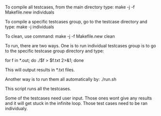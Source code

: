 To compile all testcases, from the main directory type:
make -j <number of cores to use> -f Makefile.new individuals

To compile a specific testcases group, go to the testcase directory and type:
make -j <number of cores to use> individuals

To clean, use command:
make -j <number of cores to use> -f Makefile.new clean

To run, there are two ways. One is to run individual testcases group is to go to the specific testcase group directory and type: 

for f in *.out; do ./$f > $f.txt 2>&1; done

This will output results in *.txt files.


Another way is to run them all automatically by:
./run.sh

This script runs all the testcases.

Some of the testcases need user input. Those ones wont give any results and it will get stuck in the infinite loop. Those test cases need to be ran individualy.


